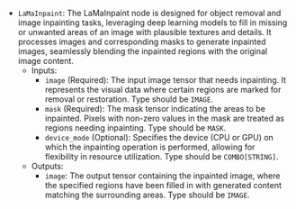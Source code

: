 - `LaMaInpaint`: The LaMaInpaint node is designed for object removal and image inpainting tasks, leveraging deep learning models to fill in missing or unwanted areas of an image with plausible textures and details. It processes images and corresponding masks to generate inpainted images, seamlessly blending the inpainted regions with the original image content.
    - Inputs:
        - `image` (Required): The input image tensor that needs inpainting. It represents the visual data where certain regions are marked for removal or restoration. Type should be `IMAGE`.
        - `mask` (Required): The mask tensor indicating the areas to be inpainted. Pixels with non-zero values in the mask are treated as regions needing inpainting. Type should be `MASK`.
        - `device_mode` (Optional): Specifies the device (CPU or GPU) on which the inpainting operation is performed, allowing for flexibility in resource utilization. Type should be `COMBO[STRING]`.
    - Outputs:
        - `image`: The output tensor containing the inpainted image, where the specified regions have been filled in with generated content matching the surrounding areas. Type should be `IMAGE`.

